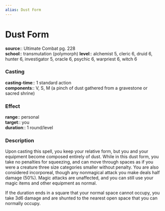 ```yaml
---
alias: Dust Form
---
```


# Dust Form 

**source**:: Ultimate Combat pg. 228  
**school**:: transmutation (polymorph)
**level**:: alchemist 5, cleric 6, druid 6, hunter 6, investigator 5, oracle 6, psychic 6, warpriest 6, witch 6

### Casting 

**casting-time**:: 1 standard action  
**components**:: V, S, M (a pinch of dust gathered from a gravestone or sacred shrine)

### Effect 

**range**:: personal  
**target**:: you  
**duration**:: 1 round/level

### Description 

Upon casting this spell, you keep your relative form, but you and your equipment become composed entirely of dust. While in this dust form, you take no penalties for squeezing, and can move through spaces as if you were a creature three size categories smaller without penalty. You are also considered incorporeal, though any nonmagical attack you make deals half damage (50%). Magic attacks are unaffected, and you can still use your magic items and other equipment as normal.  
  
If the duration ends in a square that your normal space cannot occupy, you take 3d6 damage and are shunted to the nearest open space that you can normally occupy.

